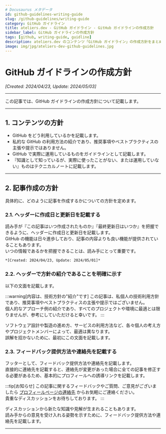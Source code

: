 ```yaml
---
# Docusaurus メタデータ
id: github-guidelines-writing-guide
slug: /github-guidelines/writing-guide
category: GitHub ガイドライン
title: ateliers.dev - GitHub ガイドライン - GitHub ガイドラインの作成方針
sidebar_label: GitHub ガイドラインの作成方針
tags: [github, writing-guide, guidline]
description: ateliers.dev のコンテンツ「GitHub ガイドライン」の作成方針をまとめています。
image: img/jpg/ateliers-dev-github-guidelines.jpg
---
```


# GitHub ガイドラインの作成方針

*[Created: 2024/04/23, Update: 2024/05/03]*

---

この記事では、GitHub ガイドラインの作成方針について記載します。

---

## 1. コンテンツの方針

* GitHub をどう利用しているかを記載します。
* 私的な GitHub の利用方法の紹介であり、推奨事項やベストプラクティスの主張や提示ではありません。
* GitHub で実際に運用しているものをガイドラインとして記載します。
* 『知識として知っているが、実際に使ったことがない、または運用していない』ものはテクニカルノートに記載します。

---

## 2. 記事作成の方針

具体的に、どのように記事を作成するかについての方針を定めます。

### 2.1. ヘッダーに作成日と更新日を記載する

読み手が『この記事はいつ作成されたものか』『最終更新日はいつか』を把握できるように、ヘッダーに作成日と更新日を記載します。  
GitHub の機能は日々進歩しており、記事の内容よりも良い機能が提供されていることもあります。  
いつの情報であるかを把握できることは、読み手にとって重要です。

```markdown title: ヘッダーに作成日と更新日を記載する例
*[Created: 2024/04/23, Update: 2024/05/01]*
```

### 2.2. ヘッダーで方針の紹介であることを明確に示す

以下の文面を記載します。

:::warning[内容は、技術方針の"紹介"です]
この記事は、私個人の技術利用方針であり、推奨事項やベストプラクティスの主張や提示ではございません。  
個人的なアプローチ例の紹介であり、すべてのプロジェクトや環境に最適とは限りませんが、参考にしていただけると幸いです。
:::

ソフトウェア設計や製造の進め方、サービスの利用方法など、各々個人の考え方やプロジェクトメンバーによって、最適は異なります。  
誤解を招かないために、最初にこの文面を記載します。

### 2.3. フィードバック提供方法や連絡先を記載する

フッターとして、フィードバック提供方法や連絡先を記載します。  
直接的に連絡先を記載すると、連絡先が変更があった場合に全ての記事を修正する必要があるため、基本的にプロフィールへの誘導リンクを記載します。  

:::tip[お知らせ]
この記事に関するフィードバックやご質問、ご意見がございましたら [プロフィールページの連絡先](../profiles/self-introduction#2-連絡先) からお気軽にご連絡ください。  
貴重なディスカッションをお待ちしております。
:::

ディスカッションから新たな知識や見解が生まれることもあります。  
読み手からの意見を受け入れる姿勢を示すために、フィードバック提供方法や連絡先を記載します。  

---
